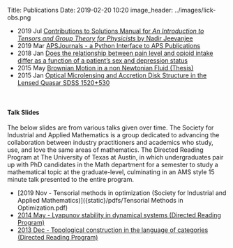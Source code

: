 Title: Publications
Date: 2019-02-20 10:20
image_header: ../images/lick-obs.png

- 2019 Jul [Contributions to Solutions Manual for _An Introduction to Tensors and Group Theory for Physicists_ by Nadir Jeevanjee](https://www.overleaf.com/read/smdmygtbwtxk)
- 2019 Mar [APSJournals - a Python Interface to APS Publications](https://github.com/JWKennington/apsjournals/blob/master/README.md)
- 2018 Jan [Does the relationship between pain level and opioid intake differ as a function of a patient’s sex and depression status]()
- 2015 May [Brownian Motion in a non Newtonian Fluid (Thesis)]({static}/pdfs/thesis.pdf)
- 2015 Jan [Optical Microlensing and Accretion Disk Structure in the Lensed Quasar SDSS 1520+530](http://adsabs.harvard.edu/abs/2015AAS...22514423M)

<br>

#### Talk Slides
The below slides are from various talks given over time. The Society for Industrial and Applied Mathematics is a group dedicated to 
advancing the collaboration between industry practitioners and academics who study, use, and love the same areas of mathematics.
The Directed Reading Program at The University of Texas at Austin, in which undergraduates pair up with
PhD candidates in the Math department for a semester to study a mathematical topic at the graduate-level, culminating in an
AMS style 15 minute talk presented to the entire program.

- [2019 Nov - Tensorial methods in optimization (Society for Industrial and Applied Mathematics)]({static}/pdfs/Tensorial Methods in Optimization.pdf)
- [2014 May - Lyapunov stability in dynamical systems (Directed Reading Program)]({static}/pdfs/DRP14.pdf)
- [2013 Dec - Topological construction in the language of categories (Directed Reading Program)]({static}/pdfs/DRP13.pdf)

<br>

